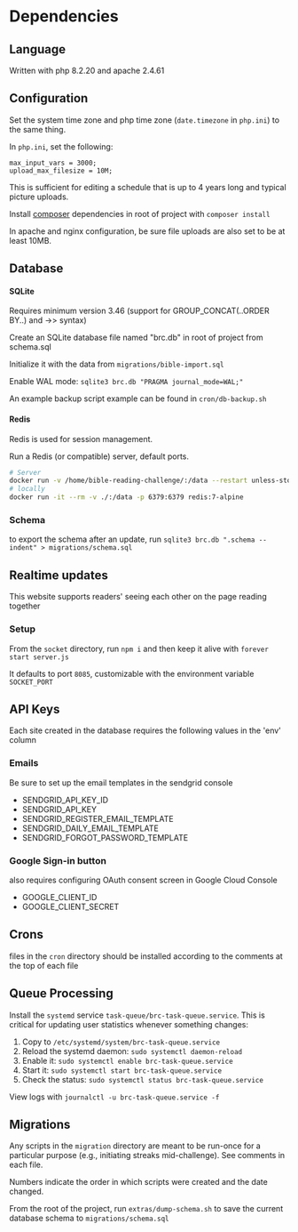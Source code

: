 # Dependencies

## Language
Written with php 8.2.20 and apache 2.4.61

## Configuration
Set the system time zone and php time zone (`date.timezone` in `php.ini`) to the same thing.

In `php.ini`, set the following:
```
max_input_vars = 3000;
upload_max_filesize = 10M;
```

This is sufficient for editing a schedule that is up to 4 years long and typical picture uploads.

Install [composer](https://getcomposer.org/) dependencies in root of project with `composer install`

In apache and nginx configuration, be sure file uploads are also set to be at least 10MB.

## Database

#### SQLite
Requires minimum version 3.46 (support for GROUP_CONCAT(..ORDER BY..) and ->> syntax)

Create an SQLite database file named "brc.db" in root of project from schema.sql

Initialize it with the data from `migrations/bible-import.sql`

Enable WAL mode: `sqlite3 brc.db "PRAGMA journal_mode=WAL;"`

An example backup script example can be found in `cron/db-backup.sh`

#### Redis
Redis is used for session management.

Run a Redis (or compatible) server, default ports.
```sh
# Server
docker run -v /home/bible-reading-challenge/:/data --restart unless-stopped -d -it -p 6379:6379 redis:7-alpine
# locally
docker run -it --rm -v ./:/data -p 6379:6379 redis:7-alpine
```

### Schema
to export the schema after an update, run `sqlite3 brc.db ".schema --indent" > migrations/schema.sql`

## Realtime updates
This website supports readers' seeing each other on the page reading together

### Setup
From the `socket` directory, run `npm i` and then keep it alive with `forever start server.js`

It defaults to port `8085`, customizable with the environment variable `SOCKET_PORT`

## API Keys
Each site created in the database requires the following values in the 'env' column

### Emails
Be sure to set up the email templates in the sendgrid console
- SENDGRID_API_KEY_ID
- SENDGRID_API_KEY
- SENDGRID_REGISTER_EMAIL_TEMPLATE
- SENDGRID_DAILY_EMAIL_TEMPLATE
- SENDGRID_FORGOT_PASSWORD_TEMPLATE

### Google Sign-in button
also requires configuring OAuth consent screen in Google Cloud Console
- GOOGLE_CLIENT_ID
- GOOGLE_CLIENT_SECRET

## Crons
files in the `cron` directory should be installed according to the comments at the top of each file

## Queue Processing
Install the `systemd` service `task-queue/brc-task-queue.service`. This is critical for updating user statistics whenever something changes:
1. Copy to `/etc/systemd/system/brc-task-queue.service`
2. Reload the systemd daemon: `sudo systemctl daemon-reload`
3. Enable it: `sudo systemctl enable brc-task-queue.service`
4. Start it: `sudo systemctl start brc-task-queue.service`
5. Check the status: `sudo systemctl status brc-task-queue.service`

View logs with `journalctl -u brc-task-queue.service -f`

## Migrations
Any scripts in the `migration` directory are meant to be run-once for a particular purpose (e.g., initiating streaks mid-challenge). See comments in each file.

Numbers indicate the order in which scripts were created and the date changed.

From the root of the project, run `extras/dump-schema.sh` to save the current database schema to `migrations/schema.sql`